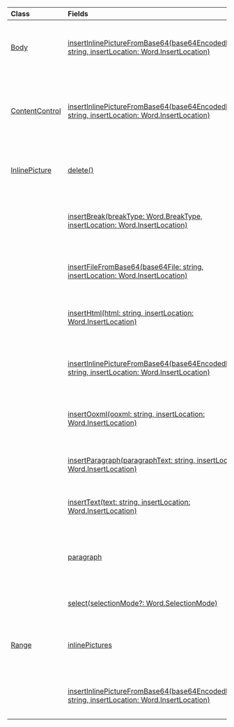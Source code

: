 | Class | Fields | Description |
|:---|:---|:---|
|[Body](/javascript/api/word/word.body)|[insertInlinePictureFromBase64(base64EncodedImage: string, insertLocation: Word.InsertLocation)](/javascript/api/word/word.body#word-word-body-insertinlinepicturefrombase64-member(1))|Inserts a picture into the body at the specified location.|
|[ContentControl](/javascript/api/word/word.contentcontrol)|[insertInlinePictureFromBase64(base64EncodedImage: string, insertLocation: Word.InsertLocation)](/javascript/api/word/word.contentcontrol#word-word-contentcontrol-insertinlinepicturefrombase64-member(1))|Inserts an inline picture into the content control at the specified location.|
|[InlinePicture](/javascript/api/word/word.inlinepicture)|[delete()](/javascript/api/word/word.inlinepicture#word-word-inlinepicture-delete-member(1))|Deletes the inline picture from the document.|
||[insertBreak(breakType: Word.BreakType, insertLocation: Word.InsertLocation)](/javascript/api/word/word.inlinepicture#word-word-inlinepicture-insertbreak-member(1))|Inserts a break at the specified location in the main document.|
||[insertFileFromBase64(base64File: string, insertLocation: Word.InsertLocation)](/javascript/api/word/word.inlinepicture#word-word-inlinepicture-insertfilefrombase64-member(1))|Inserts a document at the specified location.|
||[insertHtml(html: string, insertLocation: Word.InsertLocation)](/javascript/api/word/word.inlinepicture#word-word-inlinepicture-inserthtml-member(1))|Inserts HTML at the specified location.|
||[insertInlinePictureFromBase64(base64EncodedImage: string, insertLocation: Word.InsertLocation)](/javascript/api/word/word.inlinepicture#word-word-inlinepicture-insertinlinepicturefrombase64-member(1))|Inserts an inline picture at the specified location.|
||[insertOoxml(ooxml: string, insertLocation: Word.InsertLocation)](/javascript/api/word/word.inlinepicture#word-word-inlinepicture-insertooxml-member(1))|Inserts OOXML at the specified location.|
||[insertParagraph(paragraphText: string, insertLocation: Word.InsertLocation)](/javascript/api/word/word.inlinepicture#word-word-inlinepicture-insertparagraph-member(1))|Inserts a paragraph at the specified location.|
||[insertText(text: string, insertLocation: Word.InsertLocation)](/javascript/api/word/word.inlinepicture#word-word-inlinepicture-inserttext-member(1))|Inserts text at the specified location.|
||[paragraph](/javascript/api/word/word.inlinepicture#word-word-inlinepicture-paragraph-member)|Gets the parent paragraph that contains the inline image.|
||[select(selectionMode?: Word.SelectionMode)](/javascript/api/word/word.inlinepicture#word-word-inlinepicture-select-member(1))|Selects the inline picture.|
|[Range](/javascript/api/word/word.range)|[inlinePictures](/javascript/api/word/word.range#word-word-range-inlinepictures-member)|Gets the collection of inline picture objects in the range.|
||[insertInlinePictureFromBase64(base64EncodedImage: string, insertLocation: Word.InsertLocation)](/javascript/api/word/word.range#word-word-range-insertinlinepicturefrombase64-member(1))|Inserts a picture at the specified location.|
